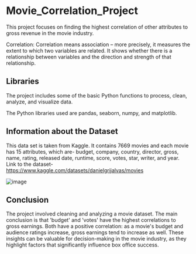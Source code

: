 # Movie_Correlation_Project
This project focuses on finding the highest correlation of other attributes to gross revenue in the movie industry.

Correlation: Correlation means association – more precisely, it measures the extent to which two variables are related. It shows whether there is a relationship between variables and the direction and strength of that relationship.

## Libraries
The project includes some of the basic Python functions to process, clean, analyze, and visualize data.

The Python libraries used are pandas, seaborn, numpy, and matplotlib.

## Information about the Dataset
This data set is taken from Kaggle. It contains 7669 movies and each movie has 15 attributes, which are- budget, company, country, director, gross, name, rating, released date, runtime, score, votes, star, writer, and year.
Link to the dataset- https://www.kaggle.com/datasets/danielgrijalvas/movies

![image](https://github.com/vans10/Movie_Correlation_Project/assets/145096406/36f67c44-f1b1-4da6-9e0a-4dbde0f548bc)


## Conclusion 
The project involved cleaning and analyzing a movie dataset. The main conclusion is that 'budget' and 'votes' have the highest correlations to gross earnings. Both have a positive correlation: as a movie's budget and audience ratings increase, gross earnings tend to increase as well. These insights can be valuable for decision-making in the movie industry, as they highlight factors that significantly influence box office success.
